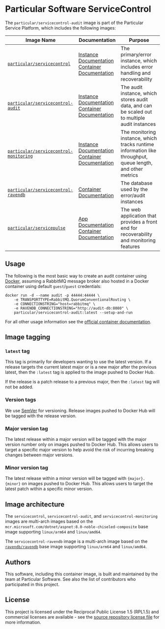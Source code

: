 # Particular Software ServiceControl

The `particular/servicecontrol-audit` image is part of the Particular Service Platform, which includes the following images:

| Image Name | Documentation | Purpose |
|------------|---------------|---------|
| [`particular/servicecontrol`](https://hub.docker.com/r/particular/servicecontrol) | [Instance Documentation](https://docs.particular.net/servicecontrol/servicecontrol-instances/)<br/>[Container Documentation](https://docs.particular.net/servicecontrol/servicecontrol-instances/deployment/containers) | The primary/error instance, which includes error handling and recoverability |
| [`particular/servicecontrol-audit`](https://hub.docker.com/r/particular/servicecontrol-audit) | [Instance Documentation](https://docs.particular.net/servicecontrol/audit-instances/)<br/>[Container Documentation](https://docs.particular.net/servicecontrol/audit-instances/deployment/containers) | The audit instance, which stores audit data, and can be scaled out to multiple audit instances |
| [`particular/servicecontrol-monitoring`](https://hub.docker.com/r/particular/servicecontrol-monitoring) | [Instance Documentation](https://docs.particular.net/servicecontrol/monitoring-instances/)<br/>[Container Documentation](https://docs.particular.net/servicecontrol/monitoring-instances/deployment/containers) | The monitoring instance, which tracks runtime information like throughput, queue length, and other metrics |
| [`particular/servicecontrol-ravendb`](https://hub.docker.com/r/particular/servicecontrol-ravendb) | [Container Documentation](https://docs.particular.net/servicecontrol/ravendb/containers) | The database used by the error/audit instances |
| [`particular/servicepulse`](https://hub.docker.com/r/particular/servicecontrol-ravendb) | [App Documentation](https://docs.particular.net/servicepulse/)<br/>[Container Documentation](https://docs.particular.net/servicepulse/containerization/) | The web application that provides a front end for recoverability and monitoring features |

## Usage

The following is the most basic way to create an audit container using [Docker](https://www.docker.com/), assuming a RabbitMQ message broker also hosted in a Docker container using default `guest`/`guest` credentials:

```shell
docker run -d --name audit -p 44444:44444 \
    -e TRANSPORTTYPE=RabbitMQ.QuorumConventionalRouting \
    -e CONNECTIONSTRING="host=rabbitmq" \
    -e RAVENDB_CONNECTIONSTRING="http://audit-db:8080" \
    particular/servicecontrol-audit:latest --setup-and-run
```

For all other usage information see the [official container documentation](https://docs.particular.net/servicecontrol/audit-instances/deployment/containers).

## Image tagging

### `latest` tag

This tag is primarily for developers wanting to use the latest version. If a release targets the current latest major or is a new major after the previous latest, then the `:latest` tag is applied to the image pushed to Docker Hub.

If the release is a patch release to a previous major, then the `:latest` tag will not be added.

### Version tags

We use [SemVer](http://semver.org/) for versioning. Release images pushed to Docker Hub will be tagged with the release version.

### Major version tag

The latest release within a major version will be tagged with the major version number only on images pushed to Docker Hub. This allows users to target a specific major version to help avoid the risk of incurring breaking changes between major versions.

### Minor version tag

The latest release within a minor version will be tagged with `{major}.{minor}` on images pushed to Docker Hub. This allows users to target the latest patch within a specific minor version.

## Image architecture

The `servicecontrol`, `servicecontrol-audit`, and `servicecontrol-monitoring` images are multi-arch images based on the `mcr.microsoft.com/dotnet/aspnet:8.0-noble-chiseled-composite` base image supporting `linux/arm64` and `linux/amd64`.

The `servicecontrol-ravendb` image is a multi-arch image based on the [`ravendb/ravendb`](https://hub.docker.com/r/ravendb/ravendb) base image supporting `linux/arm64` and `linux/amd64`.

## Authors

This software, including this container image, is built and maintained by the team at Particular Software. See also the list of contributors who participated in this project.

## License

This project is licensed under the Reciprocal Public License 1.5 (RPL1.5) and commercial licenses are available - see the [source repository license file](https://github.com/Particular/ServiceControl/blob/master/LICENSE.md) for more information.